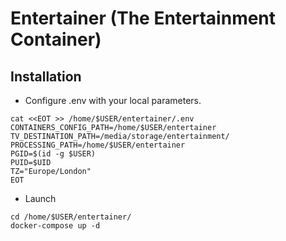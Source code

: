 Entertainer (The Entertainment Container)
=========

Installation
------------

* Configure .env with your local parameters.
```shell
cat <<EOT >> /home/$USER/entertainer/.env
CONTAINERS_CONFIG_PATH=/home/$USER/entertainer
TV_DESTINATION_PATH=/media/storage/entertainment/
PROCESSING_PATH=/home/$USER/entertainer
PGID=$(id -g $USER)
PUID=$UID
TZ="Europe/London"
EOT
```

* Launch
```
cd /home/$USER/entertainer/
docker-compose up -d
```
